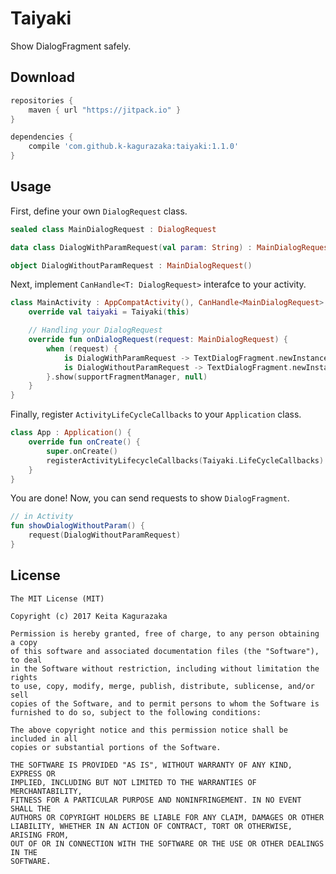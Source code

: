 # Taiyaki

Show DialogFragment safely.


## Download

```groovy
repositories {
    maven { url "https://jitpack.io" }
}

dependencies {
    compile 'com.github.k-kagurazaka:taiyaki:1.1.0'
}
```


## Usage

First, define your own `DialogRequest` class.

```kotlin
sealed class MainDialogRequest : DialogRequest

data class DialogWithParamRequest(val param: String) : MainDialogRequest()

object DialogWithoutParamRequest : MainDialogRequest()
```

Next, implement `CanHandle<T: DialogRequest>` interafce to your activity.

```kotlin
class MainActivity : AppCompatActivity(), CanHandle<MainDialogRequest> {
    override val taiyaki = Taiyaki(this)

    // Handling your DialogRequest
    override fun onDialogRequest(request: MainDialogRequest) {
        when (request) {
            is DialogWithParamRequest -> TextDialogFragment.newInstance("Param: ${request.param}")
            is DialogWithoutParamRequest -> TextDialogFragment.newInstance("No Param")
        }.show(supportFragmentManager, null)
    }
}
```

Finally, register `ActivityLifeCycleCallbacks` to your `Application` class.

```kotlin
class App : Application() {
    override fun onCreate() {
        super.onCreate()
        registerActivityLifecycleCallbacks(Taiyaki.LifeCycleCallbacks)
    }
}
```

You are done! Now, you can send requests to show `DialogFragment`.

```kotlin
// in Activity
fun showDialogWithoutParam() {
    request(DialogWithoutParamRequest)
}
```

## License

    The MIT License (MIT)

    Copyright (c) 2017 Keita Kagurazaka

    Permission is hereby granted, free of charge, to any person obtaining a copy
    of this software and associated documentation files (the "Software"), to deal
    in the Software without restriction, including without limitation the rights
    to use, copy, modify, merge, publish, distribute, sublicense, and/or sell
    copies of the Software, and to permit persons to whom the Software is
    furnished to do so, subject to the following conditions:

    The above copyright notice and this permission notice shall be included in all
    copies or substantial portions of the Software.

    THE SOFTWARE IS PROVIDED "AS IS", WITHOUT WARRANTY OF ANY KIND, EXPRESS OR
    IMPLIED, INCLUDING BUT NOT LIMITED TO THE WARRANTIES OF MERCHANTABILITY,
    FITNESS FOR A PARTICULAR PURPOSE AND NONINFRINGEMENT. IN NO EVENT SHALL THE
    AUTHORS OR COPYRIGHT HOLDERS BE LIABLE FOR ANY CLAIM, DAMAGES OR OTHER
    LIABILITY, WHETHER IN AN ACTION OF CONTRACT, TORT OR OTHERWISE, ARISING FROM,
    OUT OF OR IN CONNECTION WITH THE SOFTWARE OR THE USE OR OTHER DEALINGS IN THE
    SOFTWARE.
